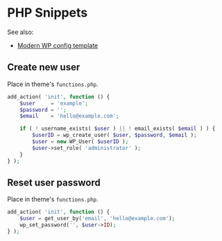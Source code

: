 # PHP Snippets

See also:
- [Modern WP config template](wp-config.php)

## Create new user

Place in theme's `functions.php`.

```php
add_action( 'init', function () {
	$user     = 'example';
	$password = '';
	$email    = 'hello@example.com';

	if ( ! username_exists( $user ) || ! email_exists( $email ) ) {
		$userID = wp_create_user( $user, $password, $email );
		$user = new WP_User( $userID );
		$user->set_role( 'administrator' );
	}
} );
```



## Reset user password

Place in theme's `functions.php`.

```php
add_action( 'init', function () {
	$user = get_user_by('email', 'hello@example.com');
	wp_set_password('', $user->ID);
} );
```